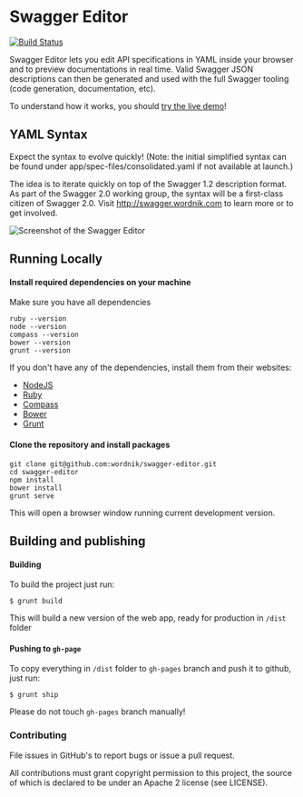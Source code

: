 # Swagger Editor

[![Build Status](https://travis-ci.org/wordnik/swagger-editor.svg)](https://travis-ci.org/wordnik/swagger-editor)

Swagger Editor lets you edit API specifications in YAML inside your browser and to preview documentations in real time.
Valid Swagger JSON descriptions can then be generated and used with the full Swagger tooling (code generation, documentation, etc).

To understand how it works, you should [try the live demo](http://wordnik.github.io/swagger-editor)!

## YAML Syntax
Expect the syntax to evolve quickly! (Note: the initial simplified syntax can be found under app/spec-files/consolidated.yaml if not available at launch.)

The idea is to iterate quickly on top of the Swagger 1.2 description format. As part of the Swagger 2.0 working group, the syntax will be a first-class citizen of Swagger 2.0. Visit http://swagger.wordnik.com to learn more or to get involved.

![Screenshot of the Swagger Editor](https://raw.githubusercontent.com/wordnik/swagger-editor/master/app/images/swagger-editor2.png "Designing an API with the Swagger Editor")

## Running Locally

#### Install required dependencies on your machine

Make sure you have all dependencies

```shell
ruby --version
node --version
compass --version
bower --version
grunt --version
```
If you don't have any of the dependencies, install them from their websites:

 * [NodeJS](http://nodejs.org/)
 * [Ruby](https://www.ruby-lang.org/en/)
 * [Compass](http://compass-style.org/)
 * [Bower](http://bower.io/)
 * [Grunt](http://gruntjs.com/)
 

#### Clone the repository and install packages

```shell
git clone git@github.com:wordnik/swagger-editor.git
cd swagger-editor
npm install
bower install
grunt serve
```

This will open a browser window running current development version.

## Building and publishing

#### Building
To build the project just run: 

```
$ grunt build
```
This will build a new version of the web app, ready for production in `/dist` folder

#### Pushing to `gh-page`

To copy everything in `/dist` folder to `gh-pages` branch and push it to github, just run:

```
$ grunt ship
```
Please do not touch `gh-pages` branch manually!


### Contributing
File issues in GitHub's to report bugs or issue a pull request.

All contributions must grant copyright permission to this project, the source of which is declared to be under an Apache 2 license (see LICENSE).
